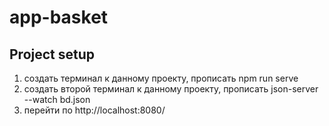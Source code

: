 # app-basket

## Project setup

1) создать терминал к данному проекту, прописать npm run serve
2) создать второй терминал к данному проекту, прописать json-server --watch bd.json
3) перейти по http://localhost:8080/
